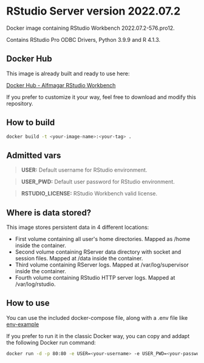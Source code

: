# RStudio Server version 2022.07.2

Docker image containing RStudio Workbench 2022.07.2-576.pro12.

Contains RStudio Pro ODBC Drivers, Python 3.9.9 and R 4.1.3.

## Docker Hub

This image is already built and ready to use here:

[Docker Hub - Alfmagar RStudio Workbench](https://hub.docker.com/r/alfmagar/rstudio-workbench)

If you prefer to customize it your way, feel free to download and modify this repository.

## How to build

```sh
docker build -t <your-image-name>:<your-tag> .
```

## Admitted vars


> **USER:** Default username for RStudio environment.

> **USER_PWD:** Default user password for RStudio environment.

> **RSTUDIO_LICENSE:** RStudio Workbench valid license.

## Where is data stored?

This image stores persistent data in 4 different locations:

- First volume containing all user's home directories. Mapped as /home inside the container.
- Second volume containing RServer data directory with socket and session files. Mapped at /data inside the container.
- Third volume containing RServer logs. Mapped at /var/log/supervisor inside the container.
- Fourth volume containing RStudio HTTP server logs. Mapped at /var/log/rstudio.

## How to use

You can use the included docker-compose file, along with a .env file like [env-example](./env-example)

If you prefer to run it in the classic Docker way, you can copy and addapt the following Docker run command:

```sh
docker run -d -p 80:80 -e USER=<your-username> -e USER_PWD=<your-password> -e RSTUDIO_LICENSE=<your-rstudio-license> -v <your-rstudio-home-directory>:/home -v <your-rstudio-data-directory>:/data -v <your-RServer-logs-directory>:/var/log/supervisor -v <your-http-server-data-directory>:/var/log/rstudio --hostname rstudio-workbench --name rstudio-workbench alfmagar/rstudio-workbench:latest
```
